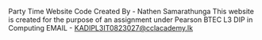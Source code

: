 Party Time Website Code
Created By - Nathen Samarathunga
This website is created for the purpose of an assignment under Pearson BTEC L3 DIP in Computing
EMAIL - KADIPL3IT0823027@cclacademy.lk
